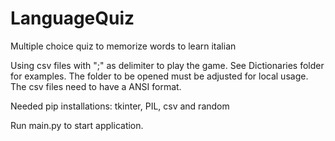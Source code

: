 # LanguageQuiz
Multiple choice quiz to memorize words to learn italian

Using csv files with ";" as delimiter to play the game. See Dictionaries folder for examples.
The folder to be opened must be adjusted for local usage. The csv files need to have a ANSI format.

Needed pip installations: tkinter, PIL, csv and random

Run main.py to start application.
